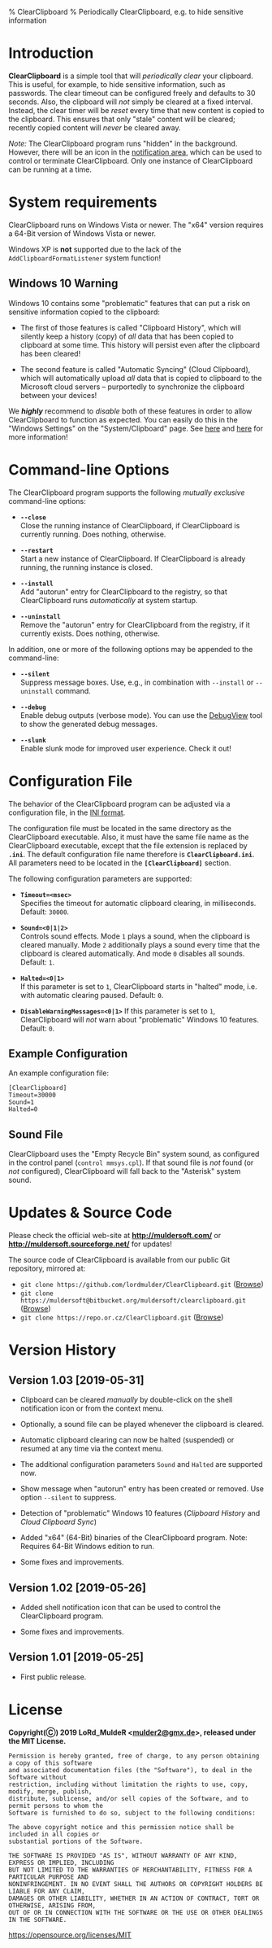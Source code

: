 % ClearClipboard
% Periodically ClearClipboard, e.g. to hide sensitive information  

# Introduction

**ClearClipboard** is a simple tool that will *periodically clear* your clipboard. This is useful, for example, to hide sensitive information, such as passwords. The clear timeout can be configured freely and defaults to 30 seconds. Also, the clipboard will *not* simply be cleared at a fixed interval. Instead, the clear timer will be *reset* every time that new content is copied to the clipboard. This ensures that only "stale" content will be cleared; recently copied content will *never* be cleared away.

*Note:* The ClearClipboard program runs "hidden" in the background. However, there will be an icon in the [notification area](https://docs.microsoft.com/en-us/windows/desktop/uxguide/winenv-notification), which can be used to control or terminate ClearClipboard. Only one instance of ClearClipboard can be running at a time.


# System requirements

ClearClipboard runs on Windows Vista or newer. The "x64" version requires a 64-Bit version of Windows Vista or newer.

Windows XP is **not** supported due to the lack of the `AddClipboardFormatListener` system function!

## Windows 10 Warning

Windows 10 contains some "problematic" features that can put a risk on sensitive information copied to the clipboard:

* The first of those features is called "Clipboard History", which will silently keep a history (copy) of *all* data that has been copied to clipboard at some time. This history will persist even after the clipboard has been cleared!

* The second feature is called "Automatic Syncing" (Cloud Clipboard), which will automatically upload *all* data that is copied to clipboard to the Microsoft cloud servers – purportedly to synchronize the clipboard between your devices!

We ***highly*** recommend to *disable* both of these features in order to allow ClearClipboard to function as expected. You can easily do this in the "Windows Settings" on the "System/Clipboard" page. See [here](https://www.tenforums.com/tutorials/109799-turn-off-clipboard-history-windows-10-a.html) and [here](https://www.tenforums.com/tutorials/110048-enable-disable-clipboard-sync-across-devices-windows-10-a.html) for more information!


# Command-line Options

The ClearClipboard program supports the following *mutually exclusive* command-line options:

* **`--close`**  
  Close the running instance of ClearClipboard, if ClearClipboard is currently running. Does nothing, otherwise.

* **`--restart`**  
  Start a new instance of ClearClipboard. If ClearClipboard is already running, the running instance is closed.

* **`--install`**  
  Add "autorun" entry for ClearClipboard to the registry, so that ClearClipboard runs *automatically* at system startup.

* **`--uninstall`**  
  Remove the "autorun" entry for ClearClipboard from the registry, if it currently exists. Does nothing, otherwise.

In addition, one or more of the following options may be appended to the command-line:

* **`--silent`**  
  Suppress message boxes. Use, e.g., in combination with `--install` or `--uninstall` command.

* **`--debug`**  
  Enable debug outputs (verbose mode). You can use the [DebugView](https://docs.microsoft.com/en-us/sysinternals/downloads/debugview) tool to show the generated debug messages.

* **`--slunk`**  
  Enable slunk mode for improved user experience. Check it out!


# Configuration File

The behavior of the ClearClipboard program can be adjusted via a configuration file, in the [INI format](https://en.wikipedia.org/wiki/INI_file).

The configuration file must be located in the same directory as the ClearClipboard executable. Also, it must have the same file name as the ClearClipboard executable, except that the file extension is replaced by **`.ini`**. The default configuration file name therefore is **`ClearClipboard.ini`**. All parameters need to be located in the **`[ClearClipboard]`** section.

The following configuration parameters are supported:

* **`Timeout=<msec>`**  
  Specifies the timeout for automatic clipboard clearing, in milliseconds. Default: `30000`.

* **`Sound=<0|1|2>`**  
  Controls sound effects. Mode `1` plays a sound, when the clipboard is cleared manually. Mode `2` additionally plays a sound every time that the clipboard is cleared automatically. And mode `0` disables all sounds. Default: `1`.

* **`Halted=<0|1>`**  
  If this parameter is set to `1`, ClearClipboard starts in "halted" mode, i.e. with automatic clearing paused. Default: `0`.

* **`DisableWarningMessages=<0|1>`**
  If this parameter is set to `1`, ClearClipboard will *not* warn about "problematic" Windows 10 features. Default: `0`.

## Example Configuration

An example configuration file:

	[ClearClipboard]
	Timeout=30000
	Sound=1
	Halted=0

## Sound File

ClearClipboard uses the "Empty Recycle Bin" system sound, as configured in the control panel (`control mmsys.cpl`). If that sound file is *not* found (or *not* configured), ClearClipboard will fall back to the "Asterisk" system sound.


# Updates & Source Code

Please check the official web-site at **<http://muldersoft.com/>** or **<http://muldersoft.sourceforge.net/>** for updates!

The source code of ClearClipboard is available from our public Git repository, mirrored at:
* `git clone https://github.com/lordmulder/ClearClipboard.git` ([Browse](https://github.com/lordmulder/ClearClipboard))
* `git clone https://muldersoft@bitbucket.org/muldersoft/clearclipboard.git` ([Browse](https://bitbucket.org/muldersoft/clearclipboard/))
* `git clone https://repo.or.cz/ClearClipboard.git` ([Browse](https://repo.or.cz/ClearClipboard.git))

# Version History

## Version 1.03 [2019-05-31]

* Clipboard can be cleared *manually* by double-click on the shell notification icon or from the context menu.

* Optionally, a sound file can be played whenever the clipboard is cleared.

* Automatic clipboard clearing can now be halted (suspended) or resumed at any time via the context menu.

* The additional configuration parameters `Sound` and `Halted` are supported now.

* Show message when "autorun" entry has been created or removed. Use option `--silent` to suppress.

* Detection of "problematic" Windows 10 features (*Clipboard History* and *Cloud Clipboard Sync*)

* Added "x64" (64-Bit) binaries of the ClearClipboard program. Note: Requires 64-Bit Windows edition to run.

* Some fixes and improvements.

## Version 1.02 [2019-05-26]

* Added shell notification icon that can be used to control the ClearClipboard program.

* Some fixes and improvements.

## Version 1.01 [2019-05-25]

* First public release.


# License

**Copyright(&#9400;) 2019 LoRd_MuldeR &lt;mulder2@gmx.de&gt;, released under the MIT License.**  

	Permission is hereby granted, free of charge, to any person obtaining a copy of this software
	and associated documentation files (the "Software"), to deal in the Software without
	restriction, including without limitation the rights to use, copy, modify, merge, publish,
	distribute, sublicense, and/or sell copies of the Software, and to permit persons to whom the
	Software is furnished to do so, subject to the following conditions:

	The above copyright notice and this permission notice shall be included in all copies or
	substantial portions of the Software.

	THE SOFTWARE IS PROVIDED "AS IS", WITHOUT WARRANTY OF ANY KIND, EXPRESS OR IMPLIED, INCLUDING
	BUT NOT LIMITED TO THE WARRANTIES OF MERCHANTABILITY, FITNESS FOR A PARTICULAR PURPOSE AND
	NONINFRINGEMENT. IN NO EVENT SHALL THE AUTHORS OR COPYRIGHT HOLDERS BE LIABLE FOR ANY CLAIM,
	DAMAGES OR OTHER LIABILITY, WHETHER IN AN ACTION OF CONTRACT, TORT OR OTHERWISE, ARISING FROM,
	OUT OF OR IN CONNECTION WITH THE SOFTWARE OR THE USE OR OTHER DEALINGS IN THE SOFTWARE.

<https://opensource.org/licenses/MIT>
